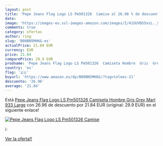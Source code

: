```yaml
---
layout: post
title: 'Pepe Jeans Flag Logo LS Pm501326  Camise al 26.96 % de descuento'
date: 
image: 'https://images-eu.ssl-images-amazon.com/images/I/41GUVBS5xsL._SL200_.jpg'
comments: true
category: ofertas
author: ring
slug: 'B00BN5MH6G-es'
actualPrice: 21.84 EUR
currency: EUR
price: 21.84
comparePrice: 29.9 EUR
prodname: 'Pepe Jeans Flag Logo LS Pm501326  Camiseta Hombre  Gris  Grey Marl 933   Large'
country: 'es'
flag: '🇪🇸'
buyurl: 'https://www.amazon.es/dp/B00BN5MH6G/?tag=tolees-21'
descuento: '26.96'
average: '21.84'
---
```


Está [Pepe Jeans Flag Logo LS Pm501326  Camiseta Hombre  Gris  Grey Marl 933   Large](https://www.amazon.es/dp/B00BN5MH6G/?tag=tolees-21) con 26.96 de descuento por 21.84 EUR (original: 29.9 EUR) en el siguiente enlace!

[![Pepe Jeans Flag Logo LS Pm501326  Camise](https://images-eu.ssl-images-amazon.com/images/I/41GUVBS5xsL._SL200_.jpg)](https://www.amazon.es/dp/B00BN5MH6G/?tag=tolees-21)

ℹ️:


[Ver la oferta!!](https://www.amazon.es/dp/B00BN5MH6G/?tag=tolees-21)
